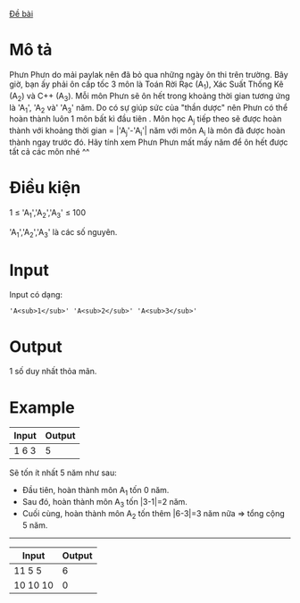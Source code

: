 [Đề bài](https://atcoder.jp/contests/ABC103/tasks/abc103_a)

# Mô tả
Phưn Phưn do mải paylak nên đã bỏ qua những ngày ôn thi trên trường. Bây giờ, bạn ấy phải ôn cấp tốc 3 môn là Toán Rời Rạc (A<sub>1</sub>), Xác Suất Thống Kê (A<sub>2</sub>) và C++ (A<sub>3</sub>). Mỗi môn Phưn sẽ ôn hết trong khoảng thời gian tương ứng là 'A<sub>1</sub>', 'A<sub>2</sub> và' 'A<sub>3</sub>' năm. Do có sự giúp sức của "thần dược" nên Phưn có thể hoàn thành luôn 1 môn bất kì đầu tiên . Môn học A<sub>j</sub> tiếp theo sẽ được hoàn thành với khoảng thời gian = |'A<sub>j</sub>'-'A<sub>i</sub>'| năm với môn A<sub>i</sub> là môn đã được hoàn thành ngay trước đó. Hãy tính xem Phưn Phưn mất mấy năm để ôn hết được tất cả các môn nhé ^^
  
# Điều kiện
1 ≤ 'A<sub>1</sub>','A<sub>2</sub>','A<sub>3</sub>' ≤ 100

'A<sub>1</sub>','A<sub>2</sub>','A<sub>3</sub>' là các số nguyên.
  
# Input
Input có dạng:
```
'A<sub>1</sub>' 'A<sub>2</sub>' 'A<sub>3</sub>'
```

# Output
1 số duy nhất thỏa mãn.

# Example
|Input|Output|
|-|-|
|1 6 3|5|

Sẽ tốn ít nhất 5 năm như sau:
- Đầu tiên, hoàn thành môn A<sub>1</sub> tốn 0 năm.
- Sau đó, hoàn thành môn A<sub>3</sub> tốn |3-1|=2 năm.
- Cuối cùng, hoàn thành môn A<sub>2</sub> tốn thêm |6-3|=3 năm nữa => tổng cộng 5 năm.
-----------------------------
  
|Input|Output|
|-|-|
|11 5 5|6|
|10 10 10|0|
